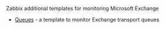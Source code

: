Zabbix additional templates for monitoring Microsoft Exchange

- [Queues](Queues) - a template to monitor Exchange transport queues
